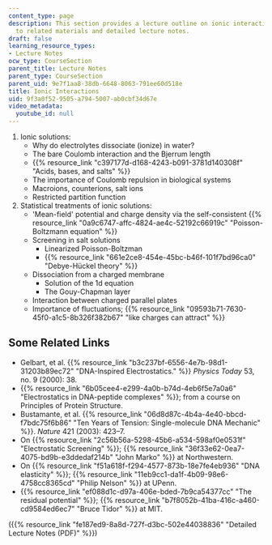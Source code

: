 ```yaml
---
content_type: page
description: This section provides a lecture outline on ionic interactions with links
  to related materials and detailed lecture notes.
draft: false
learning_resource_types:
- Lecture Notes
ocw_type: CourseSection
parent_title: Lecture Notes
parent_type: CourseSection
parent_uid: 9e7f1aa8-38db-6648-8063-791ee60d518e
title: Ionic Interactions
uid: 9f3a0f52-9505-a794-5007-ab0cbf34d67e
video_metadata:
  youtube_id: null
---
```

1. Ionic solutions:
    - Why do electrolytes dissociate (ionize) in water?
    - The bare Coulomb interaction and the Bjerrum length
    - {{% resource_link "c397177d-d168-4243-b091-3781d140308f" "Acids, bases, and salts" %}}
    - The importance of Coulomb repulsion in biological systems
    - Macroions, counterions, salt ions
    - Restricted partition function
2. Statistical treatments of ionic solutions:
    - 'Mean-field' potential and charge density via the self-consistent {{% resource_link "0a9c6747-affc-4824-ae4c-52192c66919c" "Poisson-Boltzmann equation" %}}
    - Screening in salt solutions
        - Linearized Poisson-Boltzman
        - {{% resource_link "661e2ce8-454e-45bc-b46f-101f7bd96ca0" "Debye-Hückel theory" %}}
    - Dissociation from a charged membrane
        - Solution of the 1d equation
        - The Gouy-Chapman layer
    - Interaction between charged parallel plates
    - Importance of fluctuations; {{% resource_link "09593b71-7630-45f0-a1c5-8b326f382b67" "like charges can attract" %}}

## Some Related Links

- Gelbart, et al. {{% resource_link "b3c237bf-6556-4e7b-98d1-31203b89ec72" "DNA-Inspired Electrostatics." %}} *Physics Today* 53, no. 9 (2000): 38.
- {{% resource_link "6b05cee4-e299-4a0b-b74d-4eb6f5e7a0a6" "Electrostatics in DNA-peptide complexes" %}}; from a course on Principles of Protein Structure.
- Bustamante, et al. {{% resource_link "06d8d87c-4b4a-4e40-bbcd-f7bdc75f6b86" "Ten Years of Tension: Single-molecule DNA Mechanic" %}}. *Nature* 421 (2003): 423–7.
- On {{% resource_link "2c56b56a-5298-45b6-a534-598af0e0531f" "Electrostatic Screening" %}}; {{% resource_link "36f33e62-0ea7-4075-bd9b-e3ddedaf214b" "John Marko" %}} at Northwestern.
- On {{% resource_link "f51a618f-f294-4577-873b-18e7fe4eb936" "DNA elasticity" %}}; {{% resource_link "11eb9cc1-da1f-4b09-98e6-4758cc8365cd" "Philip Nelson" %}} at UPenn.
- {{% resource_link "ef088d1c-d97a-406e-bded-7b9ca54377cc" "The residual potential" %}}; {{% resource_link "b7f8052b-41ba-416c-a460-cd9584ed6ec7" "Bruce Tidor" %}} at MIT.

({{% resource_link "fe187ed9-8a8d-727f-d3bc-502e44038836" "Detailed Lecture Notes (PDF)" %}})